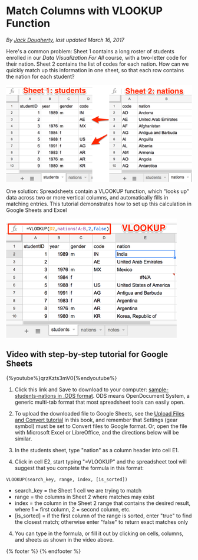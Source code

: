 # Match Columns with VLOOKUP Function
*By [Jack Dougherty](../../introduction/who.md), last updated March 16, 2017*

Here's a common problem: Sheet 1 contains a long roster of students enrolled in our *Data Visualization For All* course, with a two-letter code for their nation. Sheet 2 contains the list of codes for each nation. How can we quickly match up this information in one sheet, so that each row contains the nation for each student?

![Screenshot: Problem - How to match columns in two sheets?](vlookup-problem.png)

One solution: Spreadsheets contain a VLOOKUP function, which "looks up" data across two or more vertical columns, and automatically fills in matching entries. This tutorial demonstrates how to set up this calculation in Google Sheets and Excel

![Screenshot: Solution - Use the VLookup function](vlookup-solution.png)

## Video with step-by-step tutorial for Google Sheets
{%youtube%}qrzKzts3mV0{%endyoutube%}

1) Click this link and Save to download to your computer: [sample-students-nations in .ODS format](sample-students-nations.ods). ODS means OpenDocument System, a generic multi-tab format that most spreadsheet tools can easily open.

2) To upload the downloaded file to Google Sheets, see the [Upload Files and Convert tutorial](../upload) in this book, and remember that Settings (gear symbol) must be set to Convert files to Google format. Or, open the file with Microsoft Excel or LibreOffice, and the directions below will be similar.

2) In the students sheet, type "nation" as a column header into cell E1.

3) Click in cell E2, start typing "=VLOOKUP" and the spreadsheet tool will suggest that you complete the formula in this format:
```
VLOOKUP(search_key, range, index, [is_sorted])
```
  - search_key = the Sheet 1 cell we are trying to match
  - range = the columns in Sheet 2 where matches may exist
  - index = the column in the Sheet 2 range that contains the desired result, where 1 = first column, 2 = second column, etc.
  - [is_sorted] = if the first column of the range is sorted, enter "true" to find the closest match; otherwise enter "false" to return exact matches only

4) You can type in the formula, or fill it out by clicking on cells, columns, and sheets as shown in the video above.

{% footer %}
{% endfooter %}
